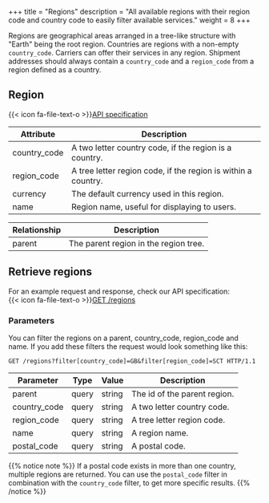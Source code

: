 +++
title = "Regions"
description = "All available regions with their region code and country code to easily filter available services."
weight = 8
+++

Regions are geographical areas arranged in a tree-like structure with "Earth" being the root region. Countries are regions with a non-empty `country_code`. Carriers can offer their services in any region. Shipment addresses should always contain a `country_code` and a `region_code` from a region defined as a country.

## Region

{{< icon fa-file-text-o >}}[API specification](https://docs.myparcel.com/api-specification#/Regions)

Attribute    | Description
------------ | -----------
country_code | A two letter country code, if the region is a country.
region_code  | A tree letter region code, if the region is within a country.
currency     | The default currency used in this region.
name         | Region name, useful for displaying to users.

Relationship | Description
------------ | -----------
parent       | The parent region in the region tree.

## Retrieve regions

For an example request and response, check our API specification:<br>
{{< icon fa-file-text-o >}}[GET /regions](https://docs.myparcel.com/api-specification#/Regions/get_regions)

### Parameters

You can filter the regions on a parent, country_code, region_code and name.
If you add these filters the request would look something like this:

```http
GET /regions?filter[country_code]=GB&filter[region_code]=SCT HTTP/1.1
```

Parameter    | Type  | Value   | Description
------------ | ----- | ------- | -----------
parent       | query | string  | The id of the parent region.
country_code | query | string  | A two letter country code.
region_code  | query | string  | A tree letter region code.
name         | query | string  | A region name.
postal_code  | query | string  | A postal code.


{{% notice note %}}
If a postal code exists in more than one country, multiple regions are returned. You can use the `postal_code` filter
in combination with the `country_code` filter, to get more specific results.
{{% /notice %}}

